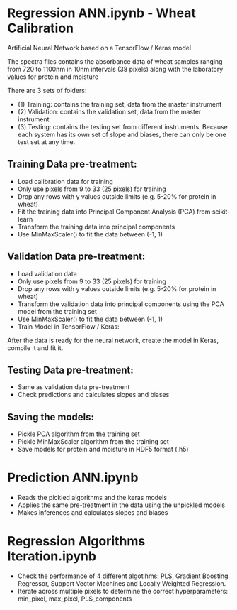 # Regression ANN.ipynb - Wheat Calibration
Artificial Neural Network based on a TensorFlow / Keras model

The spectra files contains the absorbance data of wheat samples ranging from 720 to 1100nm in 10nm intervals (38 pixels) along with the laboratory values for protein and moisture 

There are 3 sets of folders:
* (1) Training: contains the training set, data from the master instrument 
* (2) Validation: contains the validation set, data from the master instrument
* (3) Testing: contains the testing set from different instruments. Because each system has its own set of slope and biases, there can only be one test set at any time. 

## Training Data pre-treatment:
* Load calibration data for training
* Only use pixels from 9 to 33 (25 pixels) for training
* Drop any rows with y values outside limits (e.g. 5-20% for protein in wheat)
* Fit the training data into Principal Component Analysis (PCA) from scikit-learn
* Transform the training data into principal components
* Use MinMaxScaler() to fit the data between (-1, 1)

## Validation Data pre-treatment:
* Load validation data
* Only use pixels from 9 to 33 (25 pixels) for training
* Drop any rows with y values outside limits (e.g. 5-20% for protein in wheat)
* Transform the validation data into principal components using the PCA model from the training set
* Use MinMaxScaler() to fit the data between (-1, 1)
* Train Model in TensorFlow / Keras:

After the data is ready for the neural network, create the model in Keras, compile it and fit it.

## Testing Data pre-treatment:
* Same as validation data pre-treatment
* Check predictions and calculates slopes and biases

## Saving the models:
* Pickle PCA algorithm from the training set
* Pickle MinMaxScaler algorithm from the training set
* Save models for protein and moisture in HDF5 format (.h5)

# Prediction ANN.ipynb
* Reads the pickled algorithms and the keras models
* Applies the same pre-treatment in the data using the unpickled models
* Makes inferences and calculates slopes and biases

# Regression Algorithms Iteration.ipynb
* Check the performance of 4 different algotihms: PLS, Gradient Boosting Regressor, Support Vector Machines and Locally Weighted Regression.
* Iterate across multiple pixels to determine the correct hyperparameters: min_pixel, max_pixel, PLS_components 